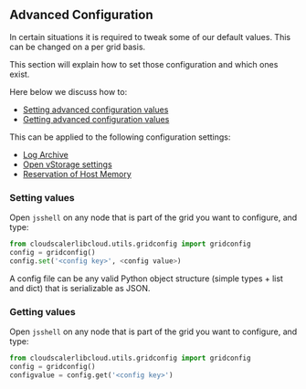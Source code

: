 ## Advanced Configuration

In certain situations it is required to tweak some of our default values. This can be changed on a per grid basis.

This section will explain how to set those configuration and which ones exist.

Here below we discuss how to:

- [Setting advanced configuration values](#set)
- [Getting advanced configuration values](#get)

This can be applied to the following configuration settings:

- [Log Archive](LogArchive.md)
- [Open vStorage settings](OpenvStorage.md)
- [Reservation of Host Memory](ReservedHostMemory.md)


<a id="set"></a>
### Setting values

Open `jsshell` on any node that is part of the grid you want to configure, and type:

```python
from cloudscalerlibcloud.utils.gridconfig import gridconfig
config = gridconfig()
config.set('<config key>', <config value>)
```

A config file can be any valid Python object structure (simple types + list and dict) that is serializable as JSON.


<a id="get"></a>
### Getting values

Open `jsshell` on any node that is part of the grid you want to configure, and type:

```python
from cloudscalerlibcloud.utils.gridconfig import gridconfig
config = gridconfig()
configvalue = config.get('<config key>')
```
